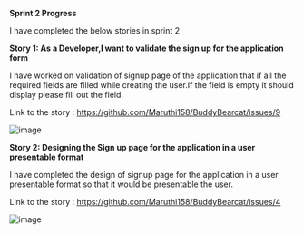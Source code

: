 
**Sprint 2 Progress**

I have completed the below stories in sprint 2

**Story 1: As a Developer,I want to validate the sign up for the application form**

I have worked on validation of signup page of the application that if all the required fields are filled while  creating the user.If the field is empty it should display please fill out the field.


Link to the story : https://github.com/Maruthi158/BuddyBearcat/issues/9

![image](https://user-images.githubusercontent.com/77812398/141709664-36ec7fff-c5a2-4a1f-b893-ccab230b4999.png)


**Story 2: Designing the Sign up page for the application in a user presentable format**

I have completed the design of signup page for the application in a user presentable format so that it would be presentable the user.


Link to the story : https://github.com/Maruthi158/BuddyBearcat/issues/4

![image](https://user-images.githubusercontent.com/77815724/141710004-9e9786c9-c467-4cca-aea2-39a02ce769be.png)
